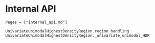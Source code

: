 # Internal API

```@index
Pages = ["internal_api.md"]
```

```@docs
UnivariateUnimodalHighestDensityRegion.region_handling
UnivariateUnimodalHighestDensityRegion._univariate_unimodal_HDR 
```